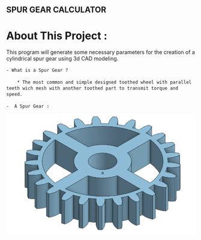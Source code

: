 ## SPUR GEAR CALCULATOR


# About This Project :

This program will generate some necessary parameters for the creation of a cylindrical spur gear using
3d CAD modeling.

    - What is a Spur Gear ?

        * The most common and simple designed toothed wheel with parallel teeth wich mesh with another toothed part to transmit torque and speed.

    -  A Spur Gear :

![Spur Gear](spur_gear.png)